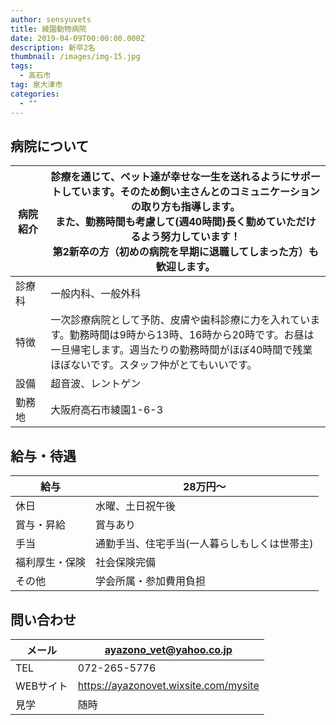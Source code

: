 ```yaml
---
author: sensyuvets
title: 綾園動物病院
date: 2019-04-09T00:00:00.000Z
description: 新卒2名
thumbnail: /images/img-15.jpg
tags:
  - 高石市
tag: 泉大津市
categories:
  - ""
---
```


## 病院について

| 病院紹介 | 診療を通じて、ペット達が幸せな一生を送れるようにサポートしています。そのため飼い主さんとのコミュニケーションの取り方も指導します。<br>また、勤務時間も考慮して(週40時間)長く勤めていただけるよう努力しています！<br>第2新卒の方（初めの病院を早期に退職してしまった方）も歓迎します。 |
| ---- | ---- |
| 診療科 | ⼀般内科、⼀般外科 |
| 特徴 | 一次診療病院として予防、皮膚や歯科診療に力を入れています。勤務時間は9時から13時、16時から20時です。お昼は一旦帰宅します。週当たりの勤務時間がほぼ40時間で残業ほぼないです。スタッフ仲がとてもいいです。 |
| 設備 | 超⾳波、レントゲン |
| 勤務地　| 大阪府高石市綾園1-6-3 |

## 給与・待遇
| 給与 | 28万円～ |
| ---- | ---- |
| 休日 | 水曜、土日祝午後 |
| 賞与・昇給 | 賞与あり |
| 手当 | 通勤手当、住宅⼿当(一人暮らしもしくは世帯主) |
| 福利厚生・保険 | 社会保険完備 |
| その他 | 学会所属・参加費用負担 |

## 問い合わせ
| メール | ayazono_vet@yahoo.co.jp |
| ---- | ---- |
| TEL | 072-265-5776 |
| WEBサイト | https://ayazonovet.wixsite.com/mysite |
| 見学 | 随時 |